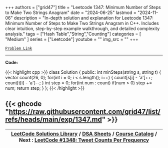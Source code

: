 
+++
authors = ["grid47"]
title = "Leetcode 1347: Minimum Number of Steps to Make Two Strings Anagram"
date = "2024-06-25"
lastmod = "2024-11-06"
description = "In-depth solution and explanation for Leetcode 1347: Minimum Number of Steps to Make Two Strings Anagram in C++. Includes clear intuition, step-by-step example walkthrough, and detailed complexity analysis."
tags = ["Hash Table","String","Counting"]
categories = [
    "Medium"
]
series = ["Leetcode"]
youtube = ""
img_src = ""
+++



[`Problem Link`](https://leetcode.com/problems/minimum-number-of-steps-to-make-two-strings-anagram/description/)

---
**Code:**

{{< highlight cpp >}}
class Solution {
public:
    int minSteps(string s, string t) {
        vector<int> count(26, 0);
        for(int i = 0; i < s.length(); i++) {
            count[s[i] - 'a']++;
            count[t[i] - 'a']--;
        }
        int step = 0;
        for(int num : count)
            if(num > 0) step += num;
        return step;
    }
};
{{< /highlight >}}

{{< ghcode "https://raw.githubusercontent.com/grid47/list/refs/heads/main/exp/1347.md" >}}
---

| [LeetCode Solutions Library](https://grid47.xyz/leetcode/) / [DSA Sheets](https://grid47.xyz/sheets/) / [Course Catalog](https://grid47.xyz/courses/) / Next : [LeetCode #1348: Tweet Counts Per Frequency](https://grid47.xyz/leetcode/solution-1348-tweet-counts-per-frequency/) |
| --- |
